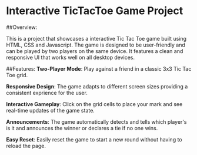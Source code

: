 # Interactive TicTacToe Game Project

##Overview:

This is a project that showcases a interactive Tic Tac Toe game built using HTML, CSS and Javascript. The game is designed to be user-friendly and can be played by two players on the same device. It features a clean and responsive UI that works well on all desktop devices.

##Features:
**Two-Player Mode**: Play against a friend in a classic 3x3 Tic Tac Toe grid.

**Responsive Design**: The game adapts to different screen sizes providing a consistent exprience for the user.

**Interactive Gameplay**: Click on the grid cells to place your mark and see real-time updates of the game state.

**Announcements**: The game automatically detects and tells which player's is it and announces the winner or declares a tie if no one wins.

**Easy Reset**: Easily reset the game to start a new round without having to reload the page.

